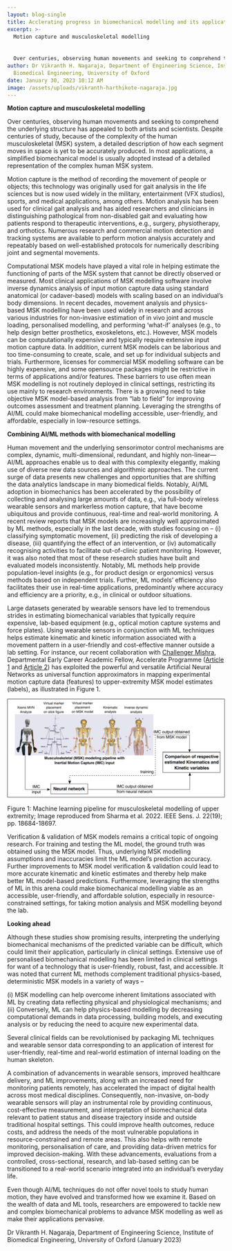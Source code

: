 ```yaml
---
layout: blog-single
title: Acclerating progress in biomechanical modelling and its applications with AI
excerpt: >-
  Motion capture and musculoskeletal modelling


  Over centuries, observing human movements and seeking to comprehend the underlying structure has appealed to both artists and scientists. Despite centuries of study, because of the complexity of the human musculoskeletal (MSK) system, a detailed description of how each segment moves in space is yet to be accurately produced. In most applications, a simplified biomechanical model is usually adopted instead of a detailed representation of the complex human MSK system.  
author: Dr Vikranth H. Nagaraja, Department of Engineering Science, Institute of
  Biomedical Engineering, University of Oxford
date: January 30, 2023 10:12 AM
image: /assets/uploads/vikranth-harthikote-nagaraja.jpg
---
```

**Motion capture and musculoskeletal modelling**

Over centuries, observing human movements and seeking to comprehend the underlying structure has appealed to both artists and scientists. Despite centuries of study, because of the complexity of the human musculoskeletal (MSK) system, a detailed description of how each segment moves in space is yet to be accurately produced. In most applications, a simplified biomechanical model is usually adopted instead of a detailed representation of the complex human MSK system.  

Motion capture is the method of recording the movement of people or objects; this technology was originally used for gait analysis in the life sciences but is now used widely in the military, entertainment (VFX studios), sports, and medical applications, among others. Motion analysis has been used for clinical gait analysis and has aided researchers and clinicians in distinguishing pathological from non-disabled gait and evaluating how patients respond to therapeutic interventions, e.g., surgery, physiotherapy, and orthotics. Numerous research and commercial motion detection and tracking systems are available to perform motion analysis accurately and repeatably based on well-established protocols for numerically describing joint and segmental movements.

Computational MSK models have played a vital role in helping estimate the functioning of parts of the MSK system that cannot be directly observed or measured. Most clinical applications of MSK modelling software involve inverse dynamics analysis of input motion capture data using standard anatomical (or cadaver-based) models with scaling based on an individual’s body dimensions. In recent decades, movement analysis and physics-based MSK modelling have been used widely in research and across various industries for non-invasive estimation of in vivo joint and muscle loading, personalised modelling, and performing ‘what-if’ analyses (e.g., to help design better prosthetics, exoskeletons, etc.). However, MSK models can be computationally expensive and typically require extensive input motion capture data. In addition, current MSK models can be laborious and too time-consuming to create, scale, and set up for individual subjects and trials. Furthermore, licenses for commercial MSK modelling software can be highly expensive, and some opensource packages might be restrictive in terms of applications and/or features. These barriers to use often mean MSK modelling is not routinely deployed in clinical settings, restricting its use mainly to research environments. There is a growing need to take objective MSK model-based analysis from “lab to field” for improving outcomes assessment and treatment planning. Leveraging the strengths of AI/ML could make biomechanical modelling accessible, user-friendly, and affordable, especially in low-resource settings.

**Combining AI/ML methods with biomechanical modelling**

Human movement and the underlying sensorimotor control mechanisms are complex, dynamic, multi-dimensional, redundant, and highly non-linear—AI/ML approaches enable us to deal with this complexity elegantly, making use of diverse new data sources and algorithmic approaches. The current surge of data presents new challenges and opportunities that are shifting the data analytics landscape in many biomedical fields. Notably, AI/ML adoption in biomechanics has been accelerated by the possibility of collecting and analysing large amounts of data, e.g., via full-body wireless wearable sensors and markerless motion capture, that have become ubiquitous and provide continuous, real-time and real-world monitoring. A recent review reports that MSK models are increasingly well approximated by ML methods, especially in the last decade, with studies focusing on – (i) classifying symptomatic movement, (ii) predicting the risk of developing a disease, (iii) quantifying the effect of an intervention, or (iv) automatically recognising activities to facilitate out-of-clinic patient monitoring. However, it was also noted that most of these research studies have built and evaluated models inconsistently. Notably, ML methods help provide population-level insights (e.g., for product design or ergonomics) versus methods based on independent trials. Further, ML models’ efficiency also facilitates their use in real-time applications, predominantly where accuracy and efficiency are a priority, e.g., in clinical or outdoor situations.

Large datasets generated by wearable sensors have led to tremendous strides in estimating biomechanical variables that typically require expensive, lab-based equipment (e.g., optical motion capture systems and force plates). Using wearable sensors in conjunction with ML techniques helps estimate kinematic and kinetic information associated with a movement pattern in a user-friendly and cost-effective manner outside a lab setting. For instance, our recent collaboration with [Challenger Mishra](https://acceleratescience.github.io/team/challenger-mishra.html), Departmental Early Career Academic Fellow, Accelerate Programme ([Article 1](https://doi.org/10.1109/JSEN.2022.3197461) and [Article 2](https://doi.org/10.48550/arXiv.2209.14456)) has exploited the powerful and versatile Artificial Neural Networks as universal function approximators in mapping experimental motion capture data (features) to upper-extremity MSK model estimates (labels), as illustrated in Figure 1. 

![Figure 1: Machine learning pipeline for musculoskeletal modelling of upper extremity; Image reproduced from Sharma et al. 2022. IEEE Sens. J. 22(19); pp. 18684-18697.](/assets/uploads/musculoskeletal-modelling.png "Figure 1: Machine learning pipeline for musculoskeletal modelling of upper extremity; Image reproduced from Sharma et al. 2022. IEEE Sens. J. 22(19); pp. 18684-18697.")

Figure 1: Machine learning pipeline for musculoskeletal modelling of upper extremity; Image reproduced from Sharma et al. 2022. IEEE Sens. J. 22(19); pp. 18684-18697.

Verification & validation of MSK models remains a critical topic of ongoing research. For training and testing the ML model, the ground truth was obtained using the MSK model. Thus, underlying MSK modelling assumptions and inaccuracies limit the ML model’s prediction accuracy. Further improvements to MSK model verification & validation could lead to more accurate kinematic and kinetic estimates and thereby help make better ML model-based predictions. Furthermore, leveraging the strengths of ML in this arena could make biomechanical modelling viable as an accessible, user-friendly, and affordable solution, especially in resource-constrained settings, for taking motion analysis and MSK modelling beyond the lab.

**Looking ahead**

Although these studies show promising results, interpreting the underlying biomechanical mechanisms of the predicted variable can be difficult, which could limit their application, particularly in clinical settings. Extensive use of personalised biomechanical modelling has been limited in clinical settings for want of a technology that is user-friendly, robust, fast, and accessible.  It was noted that current ML methods complement traditional physics-based, deterministic MSK models in a variety of ways – 

(i) MSK modelling can help overcome inherent limitations associated with ML by creating data reflecting physical and physiological mechanisms; and 
(ii) Conversely, ML can help physics-based modelling by decreasing computational demands in data processing, building models, and executing analysis or by reducing the need to acquire new experimental data. 

Several clinical fields can be revolutionised by packaging ML techniques and wearable sensor data corresponding to an application of interest for user-friendly, real-time and real-world estimation of internal loading on the human skeleton.

A combination of advancements in wearable sensors, improved healthcare delivery, and ML improvements, along with an increased need for monitoring patients remotely, has accelerated the impact of digital health across most medical disciplines. Consequently, non-invasive, on-body wearable sensors will play an instrumental role by providing continuous, cost-effective measurement, and interpretation of biomechanical data relevant to patient status and disease trajectory inside and outside traditional hospital settings. This could improve health outcomes, reduce costs, and address the needs of the most vulnerable populations in resource-constrained and remote areas. This also helps with remote monitoring, personalisation of care, and providing data-driven metrics for improved decision-making. With these advancements, evaluations from a controlled, cross-sectional, research, and lab-based setting can be transitioned to a real-world scenario integrated into an individual’s everyday life.

Even though AI/ML techniques do not offer novel tools to study human motion, they have evolved and transformed how we examine it. Based on the wealth of data and ML tools, researchers are empowered to tackle new and complex biomechanical problems to advance MSK modelling as well as make their applications pervasive.

Dr Vikranth H. Nagaraja, Department of Engineering Science, Institute of Biomedical
Engineering, University of Oxford (January 2023)